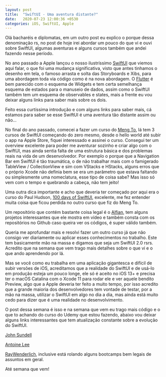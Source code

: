 ```yaml
---
layout: post
title:  "SwiftUI - Uma aventura distante?"
date:   2020-07-23 12:00:36 +0530
categories: iOS, SwiftUI, Apple 
---
```

Olá bacharéis e diplomatas, em um outro post eu explico o porque dessa denominação rs, no post de hoje irei abordar um pouco do que vi e ouvi sobre SwiftUI, algumas aventuras e alguns cursos também que andei fazendo nesse período.


No ano passado a Apple lançou o nosso ilustríssimo [SwiftUI](https://developer.apple.com/xcode/swiftui/) que viemos aqui falar, o que foi uma mudança significativa, visto que antes tinhamos o desenho em tela, o famoso arrasta e solta das Storyboards e Xibs, para uma abordagem toda via código como é na nova abordagem. O [Flutter](https://flutter.dev/docs/get-started/install) é bem parecido com o esquema de Widgets e tem certa semelhança esquema de estados para o manuseio de dados, assim como o SwiftUI também tem um esquema de observables e states, mais a frente eu vou deixar alguns links para saber mais sobre os dois.

Feito essa curtíssima introdução e com alguns links para saber mais, cá estamos para saber se esse SwiftUI é uma aventura tão distante assim ou não...

No final do ano passado, comecei a fazer um curso do [Meng To](https://designcode.io), lá tem 3 cursos de SwiftUI começando do zero mesmo, desde o hello world até subir o app na Apple Store, fiquei interessado e assinei o curso. Consegui ter um overview excelente para poder me aventurar sozinho e criar algo com o SwiftUI, mas ainda sentia falta de uma estrutura básica e dos problemas reais na vida de um desenvolvedor. Por exemplo o porque que a Navigation Bar em SwiftUI é tão traumática, o de não trabalhar mais com o famigerado TableView / CollectionView e sim com VStacks e HStacks, alguns erros que o próprio Xcode não definia bem se era um parâmetro que estava faltando ou simplesmente uma nomeclatura, esse tipo de coisa sabe? Mas isso só vem com o tempo e quebrando a cabeça, não tem jeito!

Uma outra dica importante e acho que deveria ter começado por aqui era o curso do Paul Hudson, [100 days of SwiftUI](https://www.hackingwithswift.com/100/swiftui), excelente, me fez entender muita coisa que ficou perdida no outro curso que fiz do Meng To.

Um repositório que contém bastante coisa legal é o [Alfian](https://www.alfianlosari.com/tags/swiftui/), tem alguns projetos interessantes que ele mostra em vídeo e também consta com os repositórios no Github caso queira ver os códigos, é super válido também.

Queria me aprofundar mais e resolvi fazer um outro curso já que não consigo ver diariamente ou aplicar esses conhecimentos no trabalho. Este tem basicamente mão na massa e digamos que seja um SwiftUI 2.0 rsrs. Acredito que na semana que vem trago mais detalhes sobre o que vi e o que ando aprendendo por lá.

Mas se você como eu trabalha em uma aplicação gigantesca e difícil de subir versões de iOS, acreditamos que a realidade do SwiftUI e de usá-lo em produção esteja um pouco longe, ele só é aceito no iOS 13+ e precisa ter o macOS Catalina com o Xcode 11 para rodar ele e ver aquele bendito Preview, algo que a Apple deveria ter feito a muito tempo, por isso acredito que a grande maioria dos desenvolvedores tem vontade de testar, por a mão na massa, utilizar o SwiftUI em algo no dia a dia, mas ainda está muito cedo para dizer que é uma realidade no desenvolvimento.

O post dessa semana é isso e na semana que vem eu trago mais código e o que to achando do curso do Udemy que estou fazendo, abaixo vou deixar alguns links interessantes que tem atualização constante sobre a evolução do SwiftUI.

[John Sundell](https://www.swiftbysundell.com/tags/swiftui/)

[Antoine Lee](https://www.avanderlee.com)

[RayWenderlich](https://www.raywenderlich.com), inclusive está rolando alguns bootcamps bem legais de assuntos em geral.

Até semana que vem!


